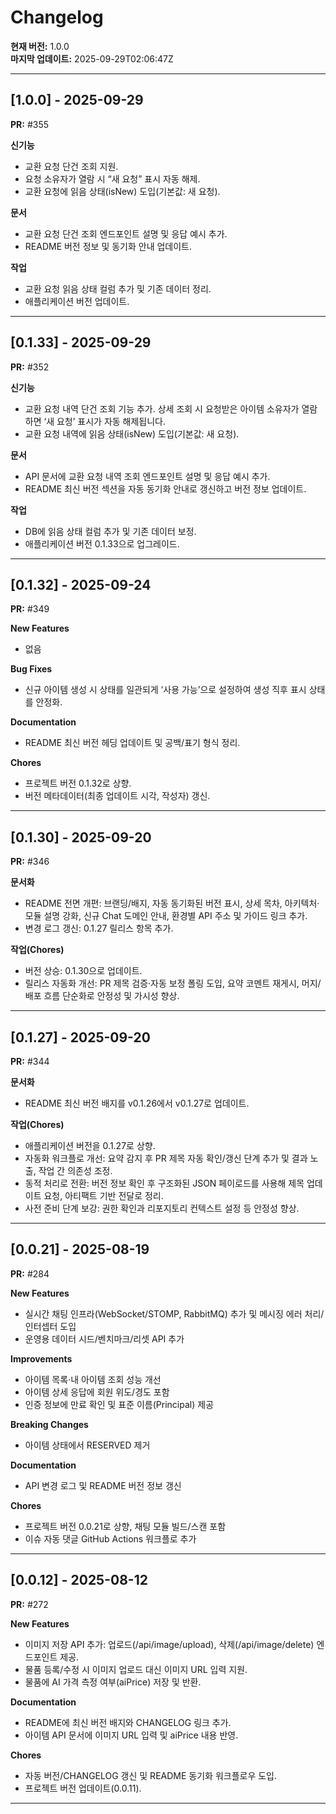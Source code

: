 # Changelog

**현재 버전:** 1.0.0  
**마지막 업데이트:** 2025-09-29T02:06:47Z  

---

## [1.0.0] - 2025-09-29

**PR:** #355  

**신기능**
- 교환 요청 단건 조회 지원.
- 요청 소유자가 열람 시 “새 요청” 표시 자동 해제.
- 교환 요청에 읽음 상태(isNew) 도입(기본값: 새 요청).

**문서**
- 교환 요청 단건 조회 엔드포인트 설명 및 응답 예시 추가.
- README 버전 정보 및 동기화 안내 업데이트.

**작업**
- 교환 요청 읽음 상태 컬럼 추가 및 기존 데이터 정리.
- 애플리케이션 버전 업데이트.

---

## [0.1.33] - 2025-09-29

**PR:** #352  

**신기능**
- 교환 요청 내역 단건 조회 기능 추가. 상세 조회 시 요청받은 아이템 소유자가 열람하면 ‘새 요청’ 표시가 자동 해제됩니다.
- 교환 요청 내역에 읽음 상태(isNew) 도입(기본값: 새 요청).

**문서**
- API 문서에 교환 요청 내역 조회 엔드포인트 설명 및 응답 예시 추가.
- README 최신 버전 섹션을 자동 동기화 안내로 갱신하고 버전 정보 업데이트.

**작업**
- DB에 읽음 상태 컬럼 추가 및 기존 데이터 보정.
- 애플리케이션 버전 0.1.33으로 업그레이드.

---

## [0.1.32] - 2025-09-24

**PR:** #349  

**New Features**
- 없음

**Bug Fixes**
- 신규 아이템 생성 시 상태를 일관되게 ‘사용 가능’으로 설정하여 생성 직후 표시 상태를 안정화.

**Documentation**
- README 최신 버전 헤딩 업데이트 및 공백/표기 형식 정리.

**Chores**
- 프로젝트 버전 0.1.32로 상향.
- 버전 메타데이터(최종 업데이트 시각, 작성자) 갱신.

---

## [0.1.30] - 2025-09-20

**PR:** #346  

**문서화**
- README 전면 개편: 브랜딩/배지, 자동 동기화된 버전 표시, 상세 목차, 아키텍처·모듈 설명 강화, 신규 Chat 도메인 안내, 환경별 API 주소 및 가이드 링크 추가.
- 변경 로그 갱신: 0.1.27 릴리스 항목 추가.

**작업(Chores)**
- 버전 상승: 0.1.30으로 업데이트.
- 릴리스 자동화 개선: PR 제목 검증·자동 보정 폴링 도입, 요약 코멘트 재게시, 머지/배포 흐름 단순화로 안정성 및 가시성 향상.

---

## [0.1.27] - 2025-09-20

**PR:** #344  

**문서화**
- README 최신 버전 배지를 v0.1.26에서 v0.1.27로 업데이트.

**작업(Chores)**
- 애플리케이션 버전을 0.1.27로 상향.
- 자동화 워크플로 개선: 요약 감지 후 PR 제목 자동 확인/갱신 단계 추가 및 결과 노출, 작업 간 의존성 조정.
- 동적 처리로 전환: 버전 정보 확인 후 구조화된 JSON 페이로드를 사용해 제목 업데이트 요청, 아티팩트 기반 전달로 정리.
- 사전 준비 단계 보강: 권한 확인과 리포지토리 컨텍스트 설정 등 안정성 향상.

---

## [0.0.21] - 2025-08-19

**PR:** #284  

**New Features**
- 실시간 채팅 인프라(WebSocket/STOMP, RabbitMQ) 추가 및 메시징 에러 처리/인터셉터 도입
- 운영용 데이터 시드/벤치마크/리셋 API 추가

**Improvements**
- 아이템 목록·내 아이템 조회 성능 개선
- 아이템 상세 응답에 회원 위도/경도 포함
- 인증 정보에 만료 확인 및 표준 이름(Principal) 제공

**Breaking Changes**
- 아이템 상태에서 RESERVED 제거

**Documentation**
- API 변경 로그 및 README 버전 정보 갱신

**Chores**
- 프로젝트 버전 0.0.21로 상향, 채팅 모듈 빌드/스캔 포함
- 이슈 자동 댓글 GitHub Actions 워크플로 추가

---

## [0.0.12] - 2025-08-12

**PR:** #272  

**New Features**
- 이미지 저장 API 추가: 업로드(/api/image/upload), 삭제(/api/image/delete) 엔드포인트 제공.
- 물품 등록/수정 시 이미지 업로드 대신 이미지 URL 입력 지원.
- 물품에 AI 가격 측정 여부(aiPrice) 저장 및 반환.

**Documentation**
- README에 최신 버전 배지와 CHANGELOG 링크 추가.
- 아이템 API 문서에 이미지 URL 입력 및 aiPrice 내용 반영.

**Chores**
- 자동 버전/CHANGELOG 갱신 및 README 동기화 워크플로우 도입.
- 프로젝트 버전 업데이트(0.0.11).

---

